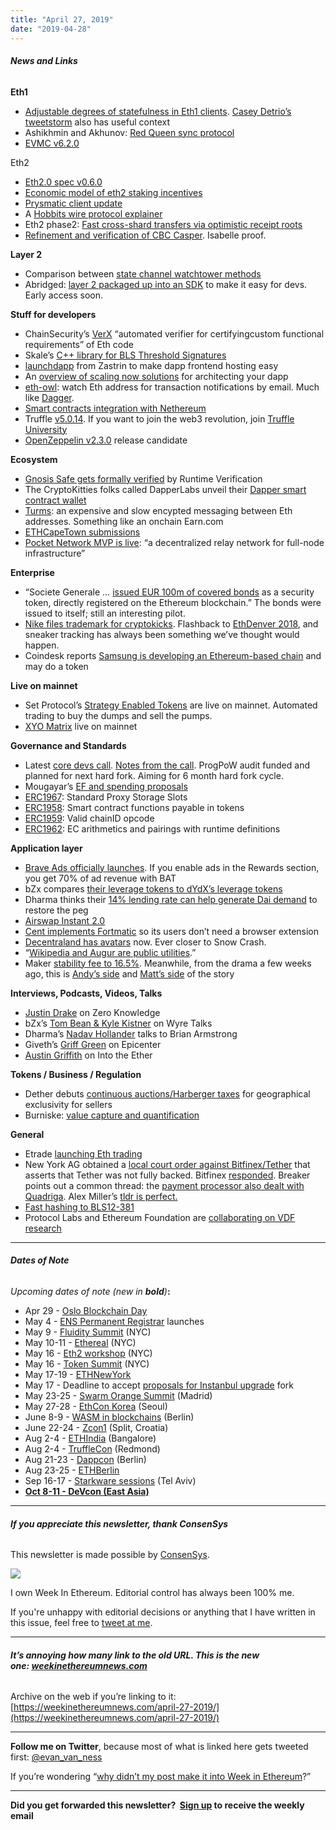 ```yaml
---
title: "April 27, 2019"
date: "2019-04-28"
---
```


###### **News and Links**

**Eth1**

- [Adjustable degrees of statefulness in Eth1 clients](https://medium.com/@akhounov/the-shades-of-statefulness-in-ethereum-nodes-697b0f88cd04). [Casey Detrio’s tweetstorm](https://twitter.com/cdetrio/status/1121848688727527424) also has useful context
- Ashikhmin and Akhunov: [Red Queen sync protocol](https://github.com/yperbasis/silkworm/blob/master/doc/sync_protocol_v1.pdf)
- [EVMC v6.2.0](https://github.com/ethereum/evmc/releases/tag/v6.2.0)

Eth2

- [Eth2.0 spec v0.6.0](https://github.com/ethereum/eth2.0-specs/releases/tag/v0.6.0)
- [Economic model of eth2 staking incentives](http://hackingresear.ch/economic-incentives/)
- [Prysmatic client update](https://medium.com/prysmatic-labs/ethereum-2-0-development-update-26-prysmatic-labs-c32fb28c403f)
- A [Hobbits wire protocol explainer](https://medium.com/whiteblock/introducing-hobbits-a-lightweight-wire-protocol-for-eth-2-0-b1bfae5e4843)
- Eth2 phase2: [Fast cross-shard transfers via optimistic receipt roots](https://ethresear.ch/t/fast-cross-shard-transfers-via-optimistic-receipt-roots/5337)
- [Refinement and verification of CBC Casper](https://medium.com/layerx/cbc-casper-and-formal-verification-1954cbd1d971). Isabelle proof.

**Layer 2**

- Comparison between [state channel watchtower methods](https://medium.com/crypto-punks/lightning-vs-raiden-watchtowers-accountability-business-models-celer-pisa-833384f01ad0)
- Abridged: [layer 2 packaged up into an SDK](https://medium.com/abridged-io/abridged-launch-announcement-155b3eb9ef57) to make it easy for devs. Early access soon.

**Stuff for developers**

- ChainSecurity’s [VerX](https://medium.com/chainsecurity/verx-full-functional-verification-for-ethereum-contracts-now-at-your-fingertips-f8d20085e4ec) “automated verifier for certifyingcustom functional requirements” of Eth code
- Skale’s [C++ library for BLS Threshold Signatures](https://github.com/skalenetwork/libBLS)
- [launchdapp](https://www.reddit.com/r/ethereum/comments/bgxuwx/launchdapp_hosting_your_dapp_made_simple/) from Zastrin to make dapp frontend hosting easy
- An [overview of scaling now solutions](https://kauri.io/article/7ccaaa2fe7f344d5bf53807cb5c01530/v4/top-5-ways-to-scale-your-ethereum-blockchain-application-(dapp)) for architecting your dapp
- [eth-owl](https://www.reddit.com/r/ethdev/comments/bh6ezj/ethowl_now_supports_email_notifications_watch_any/): watch Eth address for transaction notifications by email. Much like [Dagger](https://matic.network/dagger/).
- [Smart contracts integration with Nethereum](https://kauri.io/article/b54334b0695342c1bbe161c4c4467b50)
- Truffle [v5.0.14](https://github.com/trufflesuite/truffle/releases/tag/v5.0.14). If you want to join the web3 revolution, join [Truffle University](https://www.reddit.com/r/ethdev/comments/bgm4kz/were_relaunching_truffle_university_and_wed_like/)
- [OpenZeppelin v2.3.0](https://forum.zeppelin.solutions/t/openzeppelin-2-3-0-release-candidate/572) release candidate

**Ecosystem**

- [Gnosis Safe gets formally verified](https://blog.gnosis.pm/formal-verification-a-journey-deep-into-the-gnosis-safe-smart-contracts-b00daf354a9c) by Runtime Verification
- The CryptoKitties folks called DapperLabs unveil their [Dapper smart contract wallet](https://medium.com/dapperlabs/why-dapper-is-a-smart-contract-wallet-ef44cc51cfa5)
- [Turms](https://medium.com/coinmonks/four-applications-of-turms-anonymous-message-transport-9505d9ba2388?sk=c9f856c778315de0a8b406d3747688f4): an expensive and slow encypted messaging between Eth addresses. Something like an onchain Earn.com
- [ETHCapeTown submissions](https://ethcapetown.devpost.com/submissions)
- [Pocket Network MVP is live](https://hackernoon.com/solving-full-node-centralization-pocket-core-mvp-release-35c220ac2b01): “a decentralized relay network for full-node infrastructure”

**Enterprise**

- “Societe Generale … [issued EUR 100m of covered bonds](https://www.societegenerale.com/en/newsroom/first-covered-bond-as-a-security-token-on-a-public-blockchain) as a security token, directly registered on the Ethereum blockchain.” The bonds were issued to itself; still an interesting pilot.
- [Nike files trademark for cryptokicks](https://www.bizjournals.com/portland/news/2019/04/24/nike-files-trademark-application-for-cryptokicks.html). Flashback to [EthDenver 2018](https://blog.aragon.org/aragon-ethdenver-recap-4a869a68bda2/), and sneaker tracking has always been something we’ve thought would happen.
- Coindesk reports [Samsung is developing an Ethereum-based chain](https://www.coindesk.com/samsung-developing-ethereum-based-blockchain-may-issue-own-token) and may do a token

**Live on mainnet**

- Set Protocol’s [Strategy Enabled Tokens](https://medium.com/set-protocol/tokensets-is-live-automate-your-crypto-portfolio-now-50f88dcc928d) are live on mainnet. Automated trading to buy the dumps and sell the pumps.
- [XYO Matrix](https://medium.com/xyonetwork/xyo-matrix-is-now-live-on-mainnet-f55e957aa49d) live on mainnet

**Governance and Standards**

- Latest [core devs call](https://www.youtube.com/watch?v=O_DE4NwOz9A). [Notes from the call](https://note.garden/blog/call-summary-ethereum-core-devs-no-60-april-26-2019/). ProgPoW audit funded and planned for next hard fork. Aiming for 6 month hard fork cycle.
- Mougayar’s [EF and spending proposals](http://startupmanagement.org/2019/04/22/how-ethereum-could-evolve/)
- [ERC1967](https://github.com/ethereum/EIPs/pull/1967/files): Standard Proxy Storage Slots
- [ERC1958](https://github.com/ethereum/EIPs/issues/1958): Smart contract functions payable in tokens
- [ERC1959](https://github.com/ethereum/EIPs/pull/1959): Valid chainID opcode
- [ERC1962](https://github.com/ethereum/EIPs/pull/1962/files): EC arithmetics and pairings with runtime definitions

**Application layer**

- [Brave Ads officially launches](https://brave.com/brave-ads-launch/). If you enable ads in the Rewards section, you get 70% of ad revenue with BAT
- bZx compares [their leverage tokens to dYdX’s leverage tokens](https://medium.com/bzxnetwork/how-do-fulcrums-ptokens-and-dydx-s-margin-tokens-compare-a3badae4b004)
- Dharma thinks their [14% lending rate can help generate Dai demand](https://blog.dharma.io/dharma-is-great-for-dai-80d4edfe696e) to restore the peg
- [Airswap Instant 2.0](https://medium.com/fluidity/airswap-instant-2-0-d10906447838)
- [Cent implements Fortmatic](https://beta.cent.co/+epeh7e) so its users don’t need a browser extension
- [Decentraland has avatars](https://decentraland.org/blog/announcements/explore-decentraland-in-style) now. Ever closer to Snow Crash.
- “[Wikipedia and Augur are public utilities](https://www.augur.net/blog/wikipedia-markets/).”
- Maker [stability fee to 16.5%](https://blog.makerdao.com/executive-vote-stability-fee-16-5/). Meanwhile, from the drama a few weeks ago, this is [Andy’s side](https://www.scribd.com/document/407743542/Zandy-s-Story) and [Matt’s side](https://old.reddit.com/r/MakerDAO/comments/bhzcgc/matts_story/) of the story

**Interviews, Podcasts, Videos, Talks** 

- [Justin Drake](https://www.zeroknowledge.fm/74) on Zero Knowledge
- bZx’s [Tom Bean & Kyle Kistner](https://blog.sendwyre.com/the-future-of-margin-lending-in-crypto-22dd07dd9a49) on Wyre Talks
- Dharma’s [Nadav Hollander](https://youtu.be/PdY0Pt9lVbI) talks to Brian Armstrong
- Giveth’s [Griff Green](https://epicenter.tv/episode/284/) on Epicenter
- [Austin Griffith](https://podcast.ethhub.io/austin-griffith-path-to-mass-adoption-with-the-burner-wallet) on Into the Ether

**Tokens / Business / Regulation**

- Dether debuts [continuous auctions/Harberger taxes](https://medium.com/dether/zone-out-a-new-way-to-own-land-on-ethereum-969b73b82bd4) for geographical exclusivity for sellers
- Burniske: [value capture and quantification](https://static1.squarespace.com/static/5a479ee3b7411c6102f75729/t/5cc352619055370001785494/1556304481918/Value+Capture+and+Quantification_+Cryptocapital+vs+Cryptocommodities.pdf)

**General**

- Etrade [launching Eth trading](https://www.bloomberg.com/news/articles/2019-04-26/e-trade-is-said-to-be-close-to-launching-cryptocurrency-trading)
- New York AG obtained a [local court order against Bitfinex/Tether](https://ag.ny.gov/press-release/attorney-general-james-announces-court-order-against-crypto-currency-company-under) that asserts that Tether was not fully backed. Bitfinex [responded](https://www.bitfinex.com/posts/356). Breaker points out a common thread: the [payment processor also dealt with Quadriga](https://breakermag.com/crypto-capital-is-the-common-thread-between-bitfinex-quadrigacx-and-other-troubled-exchanges/). Alex Miller’s [tldr is perfect.](https://twitter.com/crypto_dev_alex/status/1122135825746157568)
- [Fast hashing to BLS12-381](https://eprint.iacr.org/2019/403)
- Protocol Labs and Ethereum Foundation are [collaborating on VDF research](https://filecoin.io/blog/collaboration-on-vdfs/)

* * *

###### **Dates of Note**

_Upcoming dates of note (new in **bold**)_**:**

- Apr 29 - [Oslo Blockchain Day](https://osloblockchainday.no/)
- May 4 - [ENS Permanent Registrar](https://medium.com/the-ethereum-name-service/dns-permanent-registrar-and-hackathons-ens-development-summary-03-2019-401a30e6316d) launches
- May 9 - [Fluidity Summit](https://www.fluiditysummit.com/) (NYC)
- May 10-11 - [Ethereal](https://etherealsummit.com/?ref=weekinethereum) (NYC)
- May 16 - [Eth2 workshop](https://www.eventbrite.com/e/road-to-interop-tickets-60384211803) (NYC)
- May 16 - [Token Summit](http://tokensummit.com/) (NYC)
- May 17-19 - [ETHNewYork](http://ethnewyork.com/)
- May 17 - Deadline to accept [proposals for Instanbul upgrade](https://en.ethereum.wiki/roadmap/istanbul) fork
- May 23-25 - [Swarm Orange Summit](https://www.eventbrite.com/e/swarm-orange-summit-madrid-2019-tickets-57378034245) (Madrid)
- May 27-28 - [EthCon Korea](https://ethcon.kr/) (Seoul)
- June 8-9 - [WASM in blockchains](https://avive.github.io/wasm_on_the_blockchain/#/) (Berlin)
- June 22-24 - [Zcon1](https://www.zfnd.org/zcon/) (Split, Croatia)
- Aug 2-4 - [ETHIndia](https://ethindia.co/) (Bangalore)
- Aug 2-4 - [TruffleCon](https://www.truffleframework.com/trufflecon2019) (Redmond)
- Aug 21-23 - [Dappcon](https://dappcon.io/) (Berlin)
- Aug 23-25 - [ETHBerlin](https://ethberlinzwei.com/)
- Sep 16-17 - [Starkware sessions](https://www.starkware.co/sessions/) (Tel Aviv)
- **[Oct 8-11 - DeVcon (East Asia)](https://twitter.com/EFDevcon/status/1120312795902377994)**

* * *

###### **If you appreciate this newsletter, thank ConsenSys**

This newsletter is made possible by [ConsenSys](https://consensys.net/).  

[![](https://cdn.substack.com/image/fetch/w_1100,c_limit,q_auto:good,f_auto/https%3A%2F%2Fbucketeer-e05bbc84-baa3-437e-9518-adb32be77984.s3.amazonaws.com%2Fpublic%2Fimages%2F08f1b2fd-57e2-4d4b-bd42-730c769114be_240x240.jpeg)](https://cdn.substack.com/image/fetch/c_limit,q_auto:good,f_auto/https%3A%2F%2Fbucketeer-e05bbc84-baa3-437e-9518-adb32be77984.s3.amazonaws.com%2Fpublic%2Fimages%2F08f1b2fd-57e2-4d4b-bd42-730c769114be_240x240.jpeg)

  
I own Week In Ethereum. Editorial control has always been 100% me. 

If you're unhappy with editorial decisions or anything that I have written in this issue, feel free to [tweet at me](https://twitter.com/evan_van_ness).

* * *

###### **It’s annoying how many link to the old URL. This is the new one: [weekinethereumnews.com](https://weekinethereumnews.com/)** 

Archive on the web if you’re linking to it: [https://weekinethereumnews.com/april-27-2019/](https://weekinethereumnews.com/april-27-2019/)

* * *

**Follow me on Twitter**, because most of what is linked here gets tweeted first: [@evan\_van\_ness](https://twitter.com/evan_van_ness)

If you’re wondering “[why didn’t my post make it into Week in Ethereum](https://www.evanvanness.com/post/179914035841/why-didnt-my-post-make-the-newsletter)?”

* * *

**Did you get forwarded this newsletter?  [Sign up](https://weekinethereum.substack.com/subscribe#about) to receive the weekly email**
